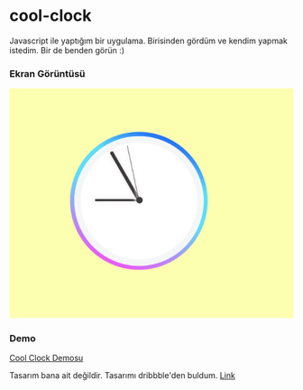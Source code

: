 # cool-clock
Javascript ile yaptığım bir uygulama. Birisinden gördüm ve kendim yapmak istedim. Bir de benden görün :)

### Ekran Görüntüsü
![Ekran Görüntüsü](https://github.com/berat/cool-clock/blob/master/assets/img/ss.png?raw=true)

### Demo
[Cool Clock Demosu](https://codepen.io/beratbozkurtcom/pen/NOLNwb)


Tasarım bana ait değildir. Tasarımı dribbble'den buldum. [Link](https://dribbble.com/shots/3667966-Morphing-watch-exploration-for-OS-product-design)
